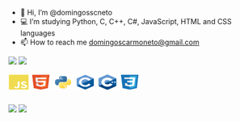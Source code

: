 - 👋 Hi, I’m @domingosscneto
- 💻 I’m studying Python, C, C++, C#, JavaScript, HTML and CSS languages 
- 📫 How to reach me domingoscarmoneto@gmail.com

<img height="160em" src="https://github-readme-stats.vercel.app/api?username=domingosscneto&show_icons=true&theme=dracula&include_all_commits=true&count_private=true"/>  
<img height="160em" src="https://github-readme-stats.vercel.app/api/top-langs/?username=domingosscneto&layout=compact&langs_count=7&theme=dracula"/>

<div style="display: inline_block"><br>
  <img align="center" alt="Js" height="30" width="40" src="https://raw.githubusercontent.com/devicons/devicon/master/icons/javascript/javascript-plain.svg">
  <img align="center" alt="HTML" height="30" width="40" src="https://raw.githubusercontent.com/devicons/devicon/master/icons/html5/html5-original.svg">
  <img align="center" alt="Python" height="30" width="40" src="https://raw.githubusercontent.com/devicons/devicon/master/icons/python/python-original.svg"> 
  <img align="center" alt="C" height="30" width="40" src="https://github.com/devicons/devicon/blob/master/icons/c/c-original.svg">
  <img align="center" alt="C++" height="30" width="40" src="https://github.com/devicons/devicon/blob/master/icons/cplusplus/cplusplus-original.svg">
  <img align="center" alt="CSS" height="30" width="40" src="https://github.com/devicons/devicon/blob/master/icons/css3/css3-original.svg">
</div>

##
<div> 
  <a href = "mailto:domingoscarmoneto@gmail.com"><img src="https://img.shields.io/badge/-Gmail-%23333?style=for-the-badge&logo=gmail&logoColor=white" target="_blank"></a>
  <a href="https://linkedin.com/in/domingosscneto/" target="_blank"><img src="https://img.shields.io/badge/-LinkedIn-%230077B5?style=for-the-badge&logo=linkedin&logoColor=white" target="_blank"></a>
</div>
